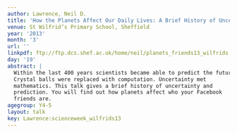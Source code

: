 ```yaml
---
author: Lawrence, Neil D.
title: 'How the Planets Affect Our Daily Lives: A Brief History of Uncertainty'
venue: St Wilfrid’s Primary School, Sheffield
year: '2013'
month: '3'
url: ''
linkpdf: ftp://ftp.dcs.shef.ac.uk/home/neil/planets_friends13_wilfrids.pdf
day: '19'
abstract: |
  Within the last 400 years scientists became able to predict the future.
  Crystal balls were replaced with computation. Uncertainty met
  mathematics. This talk gives a brief history of uncertainty and
  prediction. You will find out how planets affect who your Facebook
  friends are.
agegroup: Y4-5
layout: talk
key: Lawrence:scienceweek_wilfrids13
---
```

